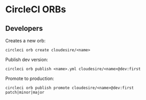 CircleCI ORBs
=============

## Developers

Creates a new orb:

    circleci orb create cloudesire/<name>

Publish dev version:

    circleci orb publish <name>.yml cloudesire/<name>@dev:first

Promote to production:

    circleci orb publish promote cloudesire/<name>@dev:first patch|minor|major